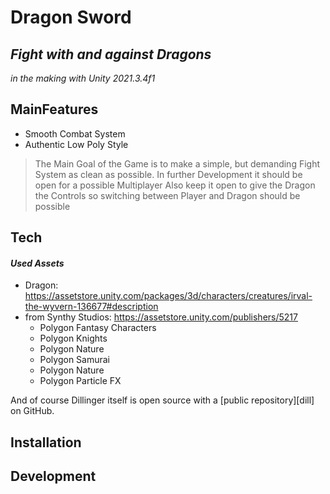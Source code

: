 # Dragon Sword
## _Fight with and against Dragons_
_in the making with Unity 2021.3.4f1_

## MainFeatures
- Smooth Combat System
- Authentic Low Poly Style

> The Main Goal of the Game is to make a simple, 
> but demanding Fight System as clean as possible.
> In further Development it should be open for a possible Multiplayer 
> Also keep it open to give the Dragon the Controls
> so switching between Player and Dragon should be possible

## Tech

#### _Used Assets_
- Dragon: https://assetstore.unity.com/packages/3d/characters/creatures/irval-the-wyvern-136677#description
- from Synthy Studios: https://assetstore.unity.com/publishers/5217
    - Polygon Fantasy Characters
    - Polygon Knights
    - Polygon Nature
    - Polygon Samurai
    - Polygon Nature
    - Polygon Particle FX


And of course Dillinger itself is open source with a [public repository][dill]
 on GitHub.

## Installation

## Development

